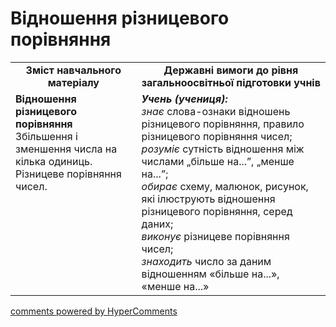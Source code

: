 # Відношення різницевого порівняння
<table>
  <tr>
    <td width="40%" align="center"><b>Зміст навчального матеріалу<b></td>
    <td width="60%" align="center"><b>Державні вимоги до рівня загальноосвітньої підготовки учнів</b></td>
  </tr>
  <tr>
    <td width="40%" style="vertical-align:top !important;"><b>Відношення різницевого порівняння</b><br>
Збільшення і зменшення числа на кілька одиниць.<br>
Різницеве порівняння чисел. <br></td>
    <td width="60%" style="vertical-align:top !important;"><i><b>Учень (учениця):</b></i><br>
<i>знає</i> слова-ознаки відношень різницевого порівняння, правило різницевого порівняння чисел;<br>
<i>розуміє</i> сутність відношення між числами „більше на...”, „менше на...”;<br>
<i>обирає</i> схему, малюнок, рисунок, які ілюструють відношення різницевого порівняння, серед даних;<br>
<i>виконує</i> різницеве порівняння чисел;<br>
<i>знаходить</i> число за даним відношенням «більше на...», «менше на...»<br></td>
  </tr>
</table>

<div id="hypercomments_widget"></div>
<a href="http://hypercomments.com" class="hc-link" title="comments widget">comments powered by HyperComments</a>